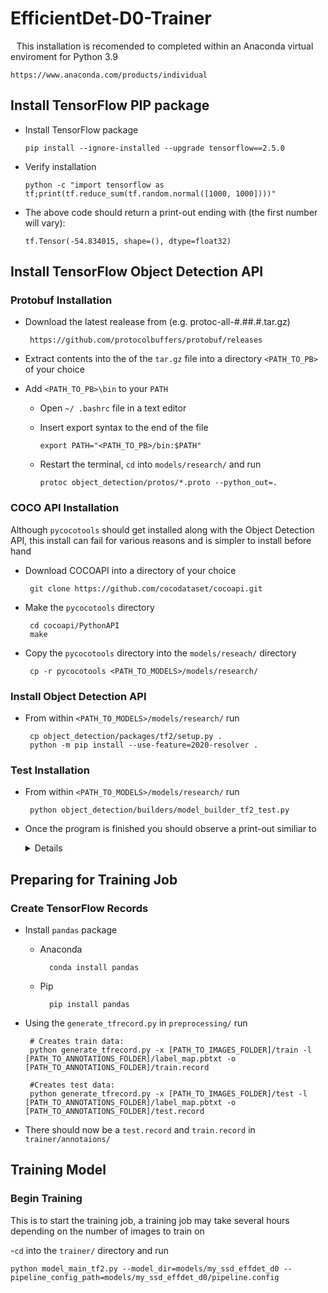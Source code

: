 # EfficientDet-D0-Trainer

&ensp;&thinsp;This installation is recomended to completed within an Anaconda virtual enviroment for Python 3.9

	https://www.anaconda.com/products/individual
	
## Install TensorFlow PIP package

  - Install TensorFlow package

		pip install --ignore-installed --upgrade tensorflow==2.5.0
		
  - Verify installation
	
		python -c "import tensorflow as tf;print(tf.reduce_sum(tf.random.normal([1000, 1000])))"
		
  - The above code should return a print-out ending with (the first number will vary):
 
	`tf.Tensor(-54.834015, shape=(), dtype=float32)`
 
## Install TensorFlow Object Detection API 
	
 ### Protobuf Installation
 
 - Download the latest realease from (e.g. protoc-all-#.##.#.tar.gz)
 	
		https://github.com/protocolbuffers/protobuf/releases
		
 - Extract contents into the of the `tar.gz` file into a directory `<PATH_TO_PB>` of your choice

 - Add `<PATH_TO_PB>\bin` to your `PATH`

   - Open `~/ .bashrc` file in a text editor
	
	
   - Insert export syntax to the end of the file 
	
		 export PATH="<PATH_TO_PB>/bin:$PATH"
		
   - Restart the terminal, `cd` into `models/research/` and run
	
		 protoc object_detection/protos/*.proto --python_out=.
		 
 ### COCO API Installation

 Although `pycocotools` should get installed along with the Object Detection API, this install can fail for various reasons and is simpler to install before hand

 - Download COCOAPI into a directory of your choice

	 	git clone https://github.com/cocodataset/cocoapi.git
	 
 - Make the `pycocotools` directory
	
		cd cocoapi/PythonAPI
		make
		
 - Copy the `pycocotools` directory into the `models/reseach/` directory
		
		cp -r pycocotools <PATH_TO_MODELS>/models/research/

 ### Install Object Detection API

 - From within `<PATH_TO_MODELS>/models/research/` run

		cp object_detection/packages/tf2/setup.py .
		python -m pip install --use-feature=2020-resolver .
		
 ### Test Installation

 - From within `<PATH_TO_MODELS>/models/research/` run

		python object_detection/builders/model_builder_tf2_test.py
		
 - Once the program is finished you should observe a print-out similiar to
 &ensp;&thinsp; <Details>
	```
	[       OK ] ModelBuilderTF2Test.test_create_ssd_models_from_config
	[ RUN      ] ModelBuilderTF2Test.test_invalid_faster_rcnn_batchnorm_update
	INFO:tensorflow:time(__main__.ModelBuilderTF2Test.test_invalid_faster_rcnn_batchnorm_update): 0.0s
	I0608 18:49:13.183754 29296 test_util.py:2102] time(__main__.ModelBuilderTF2Test.test_invalid_faster_rcnn_batchnorm_update): 0.0s
	[       OK ] ModelBuilderTF2Test.test_invalid_faster_rcnn_batchnorm_update
	[ RUN      ] ModelBuilderTF2Test.test_invalid_first_stage_nms_iou_threshold
	INFO:tensorflow:time(__main__.ModelBuilderTF2Test.test_invalid_first_stage_nms_iou_threshold): 0.0s
	I0608 18:49:13.186750 29296 test_util.py:2102] time(__main__.ModelBuilderTF2Test.test_invalid_first_stage_nms_iou_threshold): 0.0s
	[       OK ] ModelBuilderTF2Test.test_invalid_first_stage_nms_iou_threshold
	[ RUN      ] ModelBuilderTF2Test.test_invalid_model_config_proto
	INFO:tensorflow:time(__main__.ModelBuilderTF2Test.test_invalid_model_config_proto): 0.0s
	I0608 18:49:13.188250 29296 test_util.py:2102] time(__main__.ModelBuilderTF2Test.test_invalid_model_config_proto): 0.0s
	[       OK ] ModelBuilderTF2Test.test_invalid_model_config_proto
	[ RUN      ] ModelBuilderTF2Test.test_invalid_second_stage_batch_size
	INFO:tensorflow:time(__main__.ModelBuilderTF2Test.test_invalid_second_stage_batch_size): 0.0s
	I0608 18:49:13.190746 29296 test_util.py:2102] time(__main__.ModelBuilderTF2Test.test_invalid_second_stage_batch_size): 0.0s
	[       OK ] ModelBuilderTF2Test.test_invalid_second_stage_batch_size
	[ RUN      ] ModelBuilderTF2Test.test_session
	[  SKIPPED ] ModelBuilderTF2Test.test_session
	[ RUN      ] ModelBuilderTF2Test.test_unknown_faster_rcnn_feature_extractor
	INFO:tensorflow:time(__main__.ModelBuilderTF2Test.test_unknown_faster_rcnn_feature_extractor): 0.0s
	I0608 18:49:13.193742 29296 test_util.py:2102] time(__main__.ModelBuilderTF2Test.test_unknown_faster_rcnn_feature_extractor): 0.0s
	[       OK ] ModelBuilderTF2Test.test_unknown_faster_rcnn_feature_extractor
	[ RUN      ] ModelBuilderTF2Test.test_unknown_meta_architecture
	INFO:tensorflow:time(__main__.ModelBuilderTF2Test.test_unknown_meta_architecture): 0.0s
	I0608 18:49:13.195241 29296 test_util.py:2102] time(__main__.ModelBuilderTF2Test.test_unknown_meta_architecture): 0.0s
	[       OK ] ModelBuilderTF2Test.test_unknown_meta_architecture
	[ RUN      ] ModelBuilderTF2Test.test_unknown_ssd_feature_extractor
	INFO:tensorflow:time(__main__.ModelBuilderTF2Test.test_unknown_ssd_feature_extractor): 0.0s
	I0608 18:49:13.197239 29296 test_util.py:2102] time(__main__.ModelBuilderTF2Test.test_unknown_ssd_feature_extractor):	0.0s
	[       OK ] ModelBuilderTF2Test.test_unknown_ssd_feature_extractor
	----------------------------------------------------------------------
	Ran 24 tests in 29.980s
	
	OK (skipped=1)
	```
 </Details>

## Preparing for Training Job

 ### Create TensorFlow Records
 
 - Install `pandas` package
 
	- Anaconda

			conda install pandas
	- Pip
	
			pip install pandas
 
 - Using the `generate_tfrecord.py` in `preprocessing/` run
 
 		# Creates train data:
 		python generate_tfrecord.py -x [PATH_TO_IMAGES_FOLDER]/train -l [PATH_TO_ANNOTATIONS_FOLDER]/label_map.pbtxt -o [PATH_TO_ANNOTATIONS_FOLDER]/train.record
		
		#Creates test data:
		python generate_tfrecord.py -x [PATH_TO_IMAGES_FOLDER]/test -l [PATH_TO_ANNOTATIONS_FOLDER]/label_map.pbtxt -o [PATH_TO_ANNOTATIONS_FOLDER]/test.record

  - There should now be a `test.record` and `train.record` in  `trainer/annotaions/`

## Training Model

### Begin Training
This is to start the training job, a training job may take several hours depending on the number of images to train on

-`cd` into the `trainer/` directory and run 

	python model_main_tf2.py --model_dir=models/my_ssd_effdet_d0 --pipeline_config_path=models/my_ssd_effdet_d0/pipeline.config
		




 
